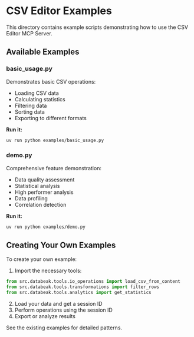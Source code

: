 # CSV Editor Examples

This directory contains example scripts demonstrating how to use the CSV Editor MCP Server.

## Available Examples

### basic_usage.py

Demonstrates basic CSV operations:

- Loading CSV data
- Calculating statistics
- Filtering data
- Sorting data
- Exporting to different formats

**Run it:**

```bash
uv run python examples/basic_usage.py
```

### demo.py

Comprehensive feature demonstration:

- Data quality assessment
- Statistical analysis
- High performer analysis
- Data profiling
- Correlation detection

**Run it:**

```bash
uv run python examples/demo.py
```

## Creating Your Own Examples

To create your own example:

1. Import the necessary tools:

```python
from src.databeak.tools.io_operations import load_csv_from_content
from src.databeak.tools.transformations import filter_rows
from src.databeak.tools.analytics import get_statistics
```

2. Load your data and get a session ID
3. Perform operations using the session ID
4. Export or analyze results

See the existing examples for detailed patterns.
